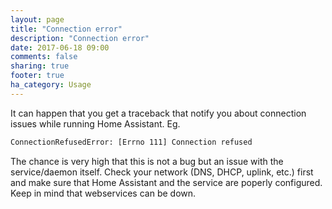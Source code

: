 ```yaml
---
layout: page
title: "Connection error"
description: "Connection error"
date: 2017-06-18 09:00
comments: false
sharing: true
footer: true
ha_category: Usage
---
```



It can happen that you get a traceback that notify you about connection issues while running Home Assistant. Eg.

```bash
ConnectionRefusedError: [Errno 111] Connection refused
```

The chance is very high that this is not a bug but an issue with the service/daemon itself. Check your network (DNS, DHCP, uplink, etc.) first and make sure that Home Assistant and the service are poperly configured. Keep in mind that webservices can be down.
